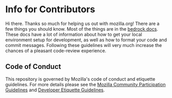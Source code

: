 # Info for Contributors

Hi there. Thanks so much for helping us out with mozilla.org! There are a few
things you should know. Most of the things are in the
[bedrock docs][]. These docs have a lot of information about how to get your local environment setup
for development, as well as how to format your code and commit messages.
Following these guidelines will very much increase the chances of a pleasant
code-review experience.

[bedrock docs]: http://bedrock.readthedocs.org/en/latest/contribute.html

Code of Conduct
---------------

This repository is governed by Mozilla's code of conduct and etiquette guidelines.
For more details please see the [Mozilla Community Participation Guidelines][participation]
and [Developer Etiquette Guidelines][etiquette].

[participation]: https://www.mozilla.org/about/governance/policies/participation/
[etiquette]: https://bugzilla.mozilla.org/page.cgi?id=etiquette.html
